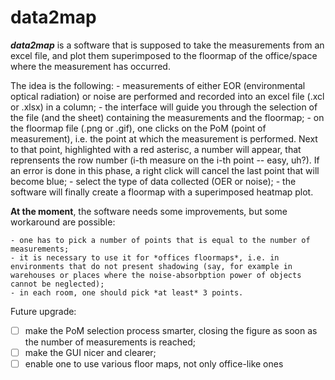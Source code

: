 # data2map
***data2map*** is a software that is supposed to take the measurements from an excel file, and plot them superimposed to the floormap of the office/space where the measurement has occurred.

The idea is the following:
	- measurements of either EOR (environmental optical radiation) or noise are performed and recorded into an excel file (.xcl or .xlsx) in a column;
	- the interface will guide you through the selection of the file (and the sheet) containing the measurements and the floormap;
	- on the floormap file (.png or .gif), one clicks on the PoM (point of measurement), i.e. the point at which the measurement is performed. Next to that point, highlighted with a red asterisc, a number will appear, that reprensents the row number (i-th measure on the i-th point -- easy, uh?). If an error is done in this phase, a right click will cancel the last point that will become blue;
	- select the type of data collected (OER or noise);
	- the software will finally create a floormap with a superimposed heatmap plot.

**At the moment**, the software needs some improvements, but some workaround are possible:

	- one has to pick a number of points that is equal to the number of measurements;
	- it is necessary to use it for *offices floormaps*, i.e. in environments that do not present shadowing (say, for example in warehouses or places where the noise-absorbption power of objects cannot be neglected);
	- in each room, one should pick *at least* 3 points. 

Future upgrade:
- [ ] make the PoM selection process smarter, closing the figure as soon as the number of measurements is reached;
- [ ] make the GUI nicer and clearer;
- [ ] enable one to use various floor maps, not only office-like ones
